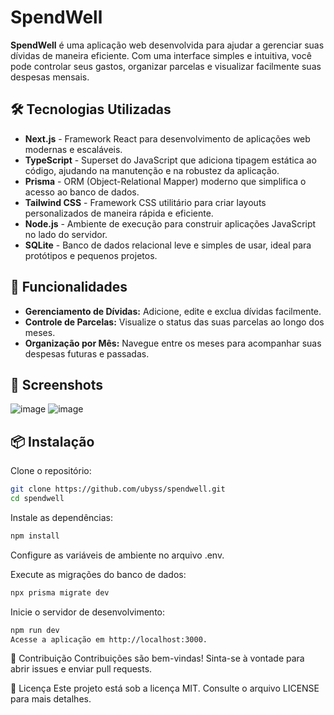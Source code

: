 # SpendWell

**SpendWell** é uma aplicação web desenvolvida para ajudar a gerenciar suas dívidas de maneira eficiente. Com uma interface simples e intuitiva, você pode controlar seus gastos, organizar parcelas e visualizar facilmente suas despesas mensais.

## 🛠️ Tecnologias Utilizadas

- **Next.js** - Framework React para desenvolvimento de aplicações web modernas e escaláveis.
- **TypeScript** - Superset do JavaScript que adiciona tipagem estática ao código, ajudando na manutenção e na robustez da aplicação.
- **Prisma** - ORM (Object-Relational Mapper) moderno que simplifica o acesso ao banco de dados.
- **Tailwind CSS** - Framework CSS utilitário para criar layouts personalizados de maneira rápida e eficiente.
- **Node.js** - Ambiente de execução para construir aplicações JavaScript no lado do servidor.
- **SQLite** - Banco de dados relacional leve e simples de usar, ideal para protótipos e pequenos projetos.

## 🚀 Funcionalidades

- **Gerenciamento de Dívidas:** Adicione, edite e exclua dívidas facilmente.
- **Controle de Parcelas:** Visualize o status das suas parcelas ao longo dos meses.
- **Organização por Mês:** Navegue entre os meses para acompanhar suas despesas futuras e passadas.

## 📸 Screenshots


![image](https://github.com/user-attachments/assets/a3ae482c-f6f2-4663-846d-4ba3dd2a532f)
![image](https://github.com/user-attachments/assets/be071e87-47d5-429c-b101-590f38a8ca07)


## 📦 Instalação

Clone o repositório:

```bash
git clone https://github.com/ubyss/spendwell.git
cd spendwell
```

Instale as dependências:

```bash
npm install
```

Configure as variáveis de ambiente no arquivo .env.

Execute as migrações do banco de dados:

```bash
npx prisma migrate dev
```

Inicie o servidor de desenvolvimento:

```bash
npm run dev
Acesse a aplicação em http://localhost:3000.
```

🤝 Contribuição
Contribuições são bem-vindas! Sinta-se à vontade para abrir issues e enviar pull requests.

📄 Licença
Este projeto está sob a licença MIT. Consulte o arquivo LICENSE para mais detalhes.
